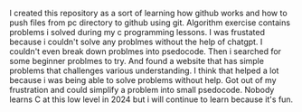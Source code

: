 I created this repository as a sort of learning how github works and how to push files from pc directory to github using git. Algorithm exercise contains problems i solved during my c programming lessons. I was frustated because i couldn't solve any problmes without the help of chatgpt. I couldn't even break down problmes into psedocode. Then i searched for some beginner problmes to try. And found a website that has simple problems that challenges various understanding. I think that helped a lot because i was being able to solve problems without help. Got out of my frustration and could simplify a problem into small psedocode. Nobody learns C at this low level in 2024 but i will continue to learn because it's fun.
